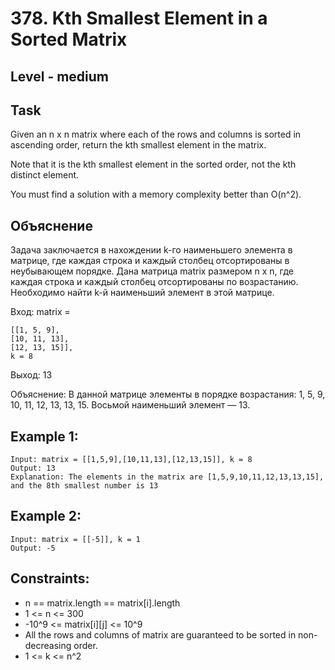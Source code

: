 # 378. Kth Smallest Element in a Sorted Matrix


## Level - medium


## Task
Given an n x n matrix where each of the rows and columns is sorted in ascending order, return the kth smallest element in the matrix.

Note that it is the kth smallest element in the sorted order, not the kth distinct element.

You must find a solution with a memory complexity better than O(n^2).


## Объяснение
Задача заключается в нахождении k-го наименьшего элемента в матрице, где каждая строка и каждый столбец отсортированы в неубывающем порядке.
Дана матрица matrix размером n x n, где каждая строка и каждый столбец отсортированы по возрастанию. 
Необходимо найти k-й наименьший элемент в этой матрице.

Вход: matrix =
````
[[1, 5, 9],
[10, 11, 13],
[12, 13, 15]], 
k = 8
````
Выход: 13

Объяснение: В данной матрице элементы в порядке возрастания: 1, 5, 9, 10, 11, 12, 13, 13, 15. 
Восьмой наименьший элемент — 13.


## Example 1:
````
Input: matrix = [[1,5,9],[10,11,13],[12,13,15]], k = 8
Output: 13
Explanation: The elements in the matrix are [1,5,9,10,11,12,13,13,15], and the 8th smallest number is 13
````


## Example 2:
````
Input: matrix = [[-5]], k = 1
Output: -5
````


## Constraints:
- n == matrix.length == matrix[i].length
- 1 <= n <= 300
- -10^9 <= matrix[i][j] <= 10^9
- All the rows and columns of matrix are guaranteed to be sorted in non-decreasing order.
- 1 <= k <= n^2
